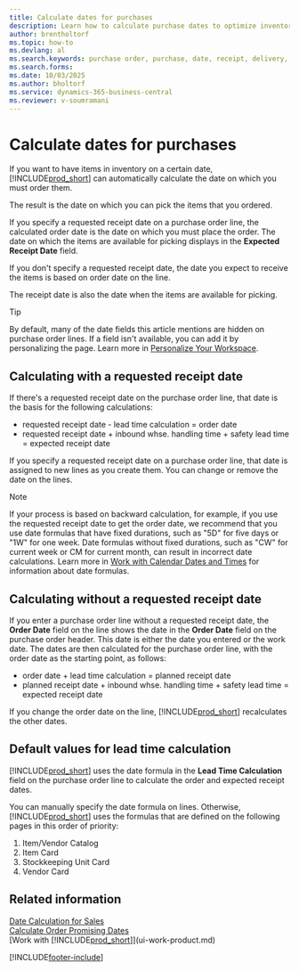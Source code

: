 ```yaml
---
title: Calculate dates for purchases
description: Learn how to calculate purchase dates to optimize inventory planning and streamline procurement processes.
author: brentholtorf 
ms.topic: how-to
ms.devlang: al
ms.search.keywords: purchase order, purchase, date, receipt, delivery, lead time
ms.search.forms: 
ms.date: 10/03/2025
ms.author: bholtorf
ms.service: dynamics-365-business-central
ms.reviewer: v-soumramani
---
```


# Calculate dates for purchases

If you want to have items in inventory on a certain date, [!INCLUDE[prod_short](includes/prod_short.md)] can automatically calculate the date on which you must order them.

The result is the date on which you can pick the items that you ordered.  

If you specify a requested receipt date on a purchase order line, the calculated order date is the date on which you must place the order. The date on which the items are available for picking displays in the **Expected Receipt Date** field.  

If you don't specify a requested receipt date, the date you expect to receive the items is based on order date on the line.

The receipt date is also the date when the items are available for picking.  

> [!TIP]
> By default, many of the date fields this article mentions are hidden on purchase order lines. If a field isn't available, you can add it by personalizing the page. Learn more in [Personalize Your Workspace](ui-personalization-user.md).

## Calculating with a requested receipt date

If there's a requested receipt date on the purchase order line, that date is the basis for the following calculations:  

- requested receipt date - lead time calculation = order date  
- requested receipt date + inbound whse. handling time + safety lead time = expected receipt date  

If you specify a requested receipt date on a purchase order line, that date is assigned to new lines as you create them. You can change or remove the date on the lines.  

> [!NOTE]
> If your process is based on backward calculation, for example, if you use the requested receipt date to get the order date, we recommend that you use date formulas that have fixed durations, such as "5D" for five days or "1W" for one week. Date formulas without fixed durations, such as "CW" for current week or CM for current month, can result in incorrect date calculations. Learn more in [Work with Calendar Dates and Times](ui-enter-date-ranges.md) for information about date formulas.

## Calculating without a requested receipt date

If you enter a purchase order line without a requested receipt date, the **Order Date** field on the line shows the date in the **Order Date** field on the purchase order header. This date is either the date you entered or the work date. The dates are then calculated for the purchase order line, with the order date as the starting point, as follows:  

- order date + lead time calculation = planned receipt date  
- planned receipt date + inbound whse. handling time + safety lead time = expected receipt date  

If you change the order date on the line, [!INCLUDE[prod_short](includes/prod_short.md)] recalculates the other dates.  

## Default values for lead time calculation

[!INCLUDE[prod_short](includes/prod_short.md)] uses the date formula in the **Lead Time Calculation** field on the purchase order line to calculate the order and expected receipt dates.  

You can manually specify the date formula on lines. Otherwise, [!INCLUDE[prod_short](includes/prod_short.md)] uses the formulas that are defined on the following pages in this order of priority:

1. Item/Vendor Catalog
2. Item Card
3. Stockkeeping Unit Card
4. Vendor Card

## Related information

[Date Calculation for Sales](sales-date-calculation-for-sales.md)  
[Calculate Order Promising Dates](sales-how-to-calculate-order-promising-dates.md)  
[Work with [!INCLUDE[prod_short](includes/prod_short.md)]](ui-work-product.md)  

[!INCLUDE[footer-include](includes/footer-banner.md)]
